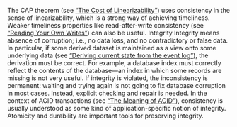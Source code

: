 
The CAP theorem (see [“The Cost of Linearizability”](ch09.html#sec_linearizability_cost)) uses consistency in the sense of linearizability,
which is a strong way of achieving timeliness. Weaker timeliness properties like read-after-write
consistency (see [“Reading Your Own Writes”](ch05.html#sec_replication_ryw)) can also be useful. Integrity 
Integrity means absence of corruption; i.e., no data loss, and no contradictory or false data. In
particular, if some derived dataset is maintained as a view onto some underlying data (see
[“Deriving current state from the event log”](ch11.html#sec_stream_state_from_log)), the derivation must be correct. For example, a database index must
correctly reflect the contents of the database—an index in which some records are missing is
not very useful. If integrity is violated, the inconsistency is permanent: waiting and trying again is not going to
fix database corruption in most cases. Instead, explicit checking and repair is needed. In the
context of ACID transactions (see [“The Meaning of ACID”](ch07.html#sec_transactions_acid)), consistency is usually understood as
some kind of application-specific notion of integrity. Atomicity and durability are important tools
for preserving integrity.